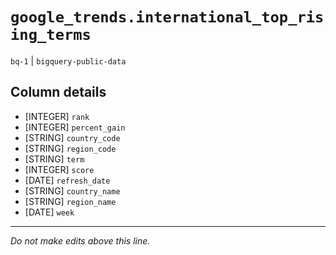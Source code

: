 # `google_trends.international_top_rising_terms`
`bq-1` | `bigquery-public-data`

## Column details
* [INTEGER]   `rank`
* [INTEGER]   `percent_gain`
* [STRING]    `country_code`
* [STRING]    `region_code`
* [STRING]    `term`
* [INTEGER]   `score`
* [DATE]      `refresh_date`
* [STRING]    `country_name`
* [STRING]    `region_name`
* [DATE]      `week`

-------------------------------------------------------------------------------
*Do not make edits above this line.*
